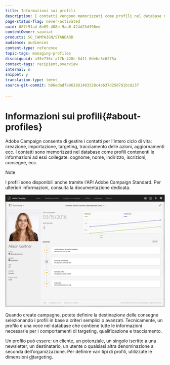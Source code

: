 ```yaml
---
title: Informazioni sui profili
description: I contatti vengono memorizzati come profili nel database Campaign e aggiornati per l'intero ciclo di vita.
page-status-flag: never-activated
uuid: 087f91a4-6e69-488e-9aa0-424d23d396ed
contentOwner: sauviat
products: SG_CAMPAIGN/STANDARD
audience: audiences
content-type: reference
topic-tags: managing-profiles
discoiquuid: a35e736c-a17b-420c-8411-0debc3c6275a
context-tags: recipient,overview
internal: n
snippet: y
translation-type: tm+mt
source-git-commit: b06edadfa963881403328c4ab37d25d701bc8237

---
```



# Informazioni sui profili{#about-profiles}

Adobe Campaign consente di gestire i contatti per l'intero ciclo di vita: creazione, importazione, targeting, tracciamento delle azioni, aggiornamenti ecc. I contatti sono memorizzati nel database come profili contenenti le informazioni ad essi collegate: cognome, nome, indirizzo, iscrizioni, consegne, ecc.

>[!NOTE]
>
>I profili sono disponibili anche tramite l'API Adobe Campaign Standard. Per ulteriori informazioni, consulta la documentazione [](../../api/using/managing-profiles.md)dedicata.

![](assets/marketing_history.png)

Quando create campagne, potete definire la destinazione delle consegne selezionando i profili in base a criteri semplici o avanzati. Tecnicamente, un profilo è una voce nel database che contiene tutte le informazioni necessarie per i comportamenti di targeting, qualificazione e tracciamento.

Un profilo può essere: un cliente, un potenziale, un singolo iscritto a una newsletter, un destinatario, un utente o qualsiasi altra denominazione a seconda dell’organizzazione. Per definire vari tipi di profili, utilizzate le dimensioni [di](../../automating/using/query.md#targeting-dimensions-and-resources)targeting.

